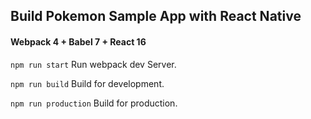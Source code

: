 ## Build Pokemon Sample App with React Native

#### Webpack 4 + Babel 7 + React 16

`npm run start`  Run webpack dev Server.

`npm run build`  Build for development.

`npm run production`  Build for production.
